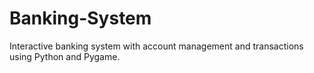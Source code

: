 # Banking-System
Interactive banking system with account management and transactions using Python and Pygame.
